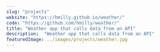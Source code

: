 ```yaml
---
slug: "projects"
website: "https://hmilly.github.io/weather/"
code: "https://github.com/hmilly/weather/"
title: "Weather app that calls data from an API"
description:  "Weather app that calls data from an API"
featuredImage: ../images/projects/weather.jpg
---
```

